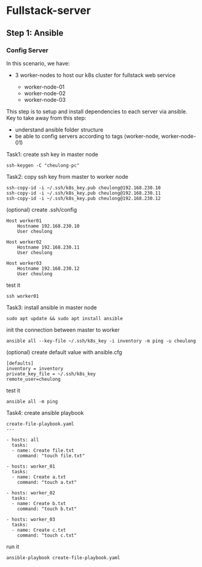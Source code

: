 # Fullstack-server

## Step 1: Ansible
### Config Server


In this scenario, we have:

- 3 worker-nodes to host our k8s cluster for fullstack web service

    - worker-node-01 
    - worker-node-02 
    - worker-node-03

This step is to setup and install dependencies to each server via ansible.
Key to take away from this step:
- understand ansible folder structure
- be able to config servers according to tags (worker-node, worker-node-01)

Task1: create ssh key in master node

``` 
ssh-keygen -C "cheulong-pc"
```

Task2: copy ssh key from master to worker node

```
ssh-copy-id -i ~/.ssh/k8s_key.pub cheulong@192.168.230.10
ssh-copy-id -i ~/.ssh/k8s_key.pub cheulong@192.168.230.11
ssh-copy-id -i ~/.ssh/k8s_key.pub cheulong@192.168.230.12
```
(optional) create .ssh/config
```
Host worker01
    Hostname 192.168.230.10
    User cheulong

Host worker02
    Hostname 192.168.230.11
    User cheulong

Host worker03
    Hostname 192.168.230.12
    User cheulong
```
test it
```
ssh worker01
```
Task3: install ansible in master node
```
sudo apt update && sudo apt install ansible
```
init the connection between master to worker
```
ansible all --key-file ~/.ssh/k8s_key -i inventory -m ping -u cheulong
```
(optional) create default value with ansible.cfg
```
[defaults]
inventory = inventory
private_key_file = ~/.ssh/k8s_key
remote_user=cheulong
```
test it
```
ansible all -m ping
```

Task4: create ansible playbook
``` 
create-file-playbook.yaml
---

- hosts: all
  tasks:
  - name: Create file.txt
    command: "touch file.txt"

- hosts: worker_01
  tasks:
  - name: Create a.txt
    command: "touch a.txt"

- hosts: worker_02
  tasks:
  - name: Create b.txt
    command: "touch b.txt"

- hosts: worker_03
  tasks:
  - name: Create c.txt
    command: "touch c.txt"

```
run it
```
ansible-playbook create-file-playbook.yaml
```

